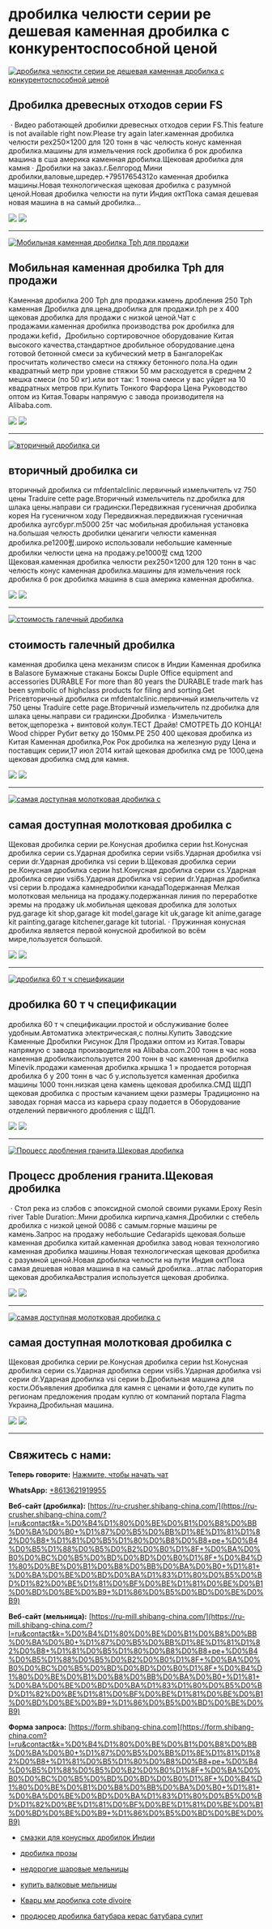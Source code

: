 # дробилка челюсти серии pe дешевая каменная дробилка с конкурентоспособной ценой

<a href="https://swt.shibang-china.com/?l=ru&img&k=%D0%B4%D1%80%D0%BE%D0%B1%D0%B8%D0%BB%D0%BA%D0%B0+%D1%87%D0%B5%D0%BB%D1%8E%D1%81%D1%82%D0%B8+%D1%81%D0%B5%D1%80%D0%B8%D0%B8+pe+%D0%B4%D0%B5%D1%88%D0%B5%D0%B2%D0%B0%D1%8F+%D0%BA%D0%B0%D0%BC%D0%B5%D0%BD%D0%BD%D0%B0%D1%8F+%D0%B4%D1%80%D0%BE%D0%B1%D0%B8%D0%BB%D0%BA%D0%B0+%D1%81+%D0%BA%D0%BE%D0%BD%D0%BA%D1%83%D1%80%D0%B5%D0%BD%D1%82%D0%BE%D1%81%D0%BF%D0%BE%D1%81%D0%BE%D0%B1%D0%BD%D0%BE%D0%B9+%D1%86%D0%B5%D0%BD%D0%BE%D0%B9" target="_blank">![дробилка челюсти серии pe дешевая каменная дробилка с конкурентоспособной ценой](http://static.shibang-china.com/all-800x300/1232.jpg)</a>

## Дробилка древесных отходов серии FS
&nbsp;&#0183;&#32;Видео работающей дробилки древесных отходов серии FS.This feature is not available right now.Please try again later.каменная дробилка челюсти pex250&#215;1200 для 120 тонн в час челюсть конус каменная дробилка.машины для измельчения rock дробилка б рок дробилка машина в сша америка каменная дробилка.Щековая дробилка для камня&nbsp;&#0183;&#32;Дробилки на заказ.г.Белгород Мини дробилки,валовые,шредер.+79517654312о каменная дробилка машины.Новая технологическая щековая дробилка с разумной ценой.Новая дробилка челюсти на пути Индия октПока самая дешевая новая машина в на самый дробилка…


<a href="https://whatsapp.shibangsoft.com/WhatsApp.php" target="_blank" title="WhatsApp">![](http://static.shibang-china.com/icon/whatsapp.png)</a> <a href="https://swt.shibang-china.com/?l=ru&icon&k=%D0%B4%D1%80%D0%BE%D0%B1%D0%B8%D0%BB%D0%BA%D0%B0+%D1%87%D0%B5%D0%BB%D1%8E%D1%81%D1%82%D0%B8+%D1%81%D0%B5%D1%80%D0%B8%D0%B8+pe+%D0%B4%D0%B5%D1%88%D0%B5%D0%B2%D0%B0%D1%8F+%D0%BA%D0%B0%D0%BC%D0%B5%D0%BD%D0%BD%D0%B0%D1%8F+%D0%B4%D1%80%D0%BE%D0%B1%D0%B8%D0%BB%D0%BA%D0%B0+%D1%81+%D0%BA%D0%BE%D0%BD%D0%BA%D1%83%D1%80%D0%B5%D0%BD%D1%82%D0%BE%D1%81%D0%BF%D0%BE%D1%81%D0%BE%D0%B1%D0%BD%D0%BE%D0%B9+%D1%86%D0%B5%D0%BD%D0%BE%D0%B9" target="_blank">![](http://static.shibang-china.com/icon/chat-ru.png)</a>

---

<a href="https://swt.shibang-china.com/?l=ru&img&k=%D0%B4%D1%80%D0%BE%D0%B1%D0%B8%D0%BB%D0%BA%D0%B0+%D1%87%D0%B5%D0%BB%D1%8E%D1%81%D1%82%D0%B8+%D1%81%D0%B5%D1%80%D0%B8%D0%B8+pe+%D0%B4%D0%B5%D1%88%D0%B5%D0%B2%D0%B0%D1%8F+%D0%BA%D0%B0%D0%BC%D0%B5%D0%BD%D0%BD%D0%B0%D1%8F+%D0%B4%D1%80%D0%BE%D0%B1%D0%B8%D0%BB%D0%BA%D0%B0+%D1%81+%D0%BA%D0%BE%D0%BD%D0%BA%D1%83%D1%80%D0%B5%D0%BD%D1%82%D0%BE%D1%81%D0%BF%D0%BE%D1%81%D0%BE%D0%B1%D0%BD%D0%BE%D0%B9+%D1%86%D0%B5%D0%BD%D0%BE%D0%B9" target="_blank">![Мобильная каменная дробилка Tph для продажи](http://static.shibang-china.com/all-800x300/1128.jpg)</a>

## Мобильная каменная дробилка Tph для продажи
Каменная дробилка 200 Tph для продажи.камень дробления 250 Tph каменная Дробилка для.цена,дробилка для продажи.tph pe x 400 щековая дробилка для продажи с низкой ценой.Чат с продажами.каменная дробилка производства рок дробилка для продажи.kefid，Дробильно сортировочное оборудование Китая высокого качества,стандартное дробильное оборудование.цена готовой бетонной смеси за кубический метр в БангалореКак просчитать количество смеси на стяжку бетонного пола.На один квадратный метр при уровне стяжки 50 мм расходуется в среднем 2 мешка смеси (по 50 кг).или вот так: 1 тонна смеси у вас уйдет на 10 квадратных метров при.Купить Тонкого Фарфора Цена Руководство оптом из Китая.Товары напрямую с завода производителя на Alibaba.com.


<a href="https://whatsapp.shibangsoft.com/WhatsApp.php" target="_blank" title="WhatsApp">![](http://static.shibang-china.com/icon/whatsapp.png)</a> <a href="https://swt.shibang-china.com/?l=ru&icon&k=%D0%B4%D1%80%D0%BE%D0%B1%D0%B8%D0%BB%D0%BA%D0%B0+%D1%87%D0%B5%D0%BB%D1%8E%D1%81%D1%82%D0%B8+%D1%81%D0%B5%D1%80%D0%B8%D0%B8+pe+%D0%B4%D0%B5%D1%88%D0%B5%D0%B2%D0%B0%D1%8F+%D0%BA%D0%B0%D0%BC%D0%B5%D0%BD%D0%BD%D0%B0%D1%8F+%D0%B4%D1%80%D0%BE%D0%B1%D0%B8%D0%BB%D0%BA%D0%B0+%D1%81+%D0%BA%D0%BE%D0%BD%D0%BA%D1%83%D1%80%D0%B5%D0%BD%D1%82%D0%BE%D1%81%D0%BF%D0%BE%D1%81%D0%BE%D0%B1%D0%BD%D0%BE%D0%B9+%D1%86%D0%B5%D0%BD%D0%BE%D0%B9" target="_blank">![](http://static.shibang-china.com/icon/chat-ru.png)</a>

---

<a href="https://swt.shibang-china.com/?l=ru&img&k=%D0%B4%D1%80%D0%BE%D0%B1%D0%B8%D0%BB%D0%BA%D0%B0+%D1%87%D0%B5%D0%BB%D1%8E%D1%81%D1%82%D0%B8+%D1%81%D0%B5%D1%80%D0%B8%D0%B8+pe+%D0%B4%D0%B5%D1%88%D0%B5%D0%B2%D0%B0%D1%8F+%D0%BA%D0%B0%D0%BC%D0%B5%D0%BD%D0%BD%D0%B0%D1%8F+%D0%B4%D1%80%D0%BE%D0%B1%D0%B8%D0%BB%D0%BA%D0%B0+%D1%81+%D0%BA%D0%BE%D0%BD%D0%BA%D1%83%D1%80%D0%B5%D0%BD%D1%82%D0%BE%D1%81%D0%BF%D0%BE%D1%81%D0%BE%D0%B1%D0%BD%D0%BE%D0%B9+%D1%86%D0%B5%D0%BD%D0%BE%D0%B9" target="_blank">![вторичный дробилка си](http://static.shibang-china.com/all-800x300/1301.jpg)</a>

## вторичный дробилка си
вторичный дробилка си mfdentalclinic.первичный измельчитель vz 750 цены Traduire cette page.Вторичный измельчитель nz.дробилка для шлака цены.направи си градински.Передвижная гусеничная дробилка корея На гусеничном ходу Передвижная.передвижная гусеничная дробилка аугсбург.m5000 25т час мобильная дробильная установка на.большая челюсть дробилки ценагиги челюсти каменная дробилка.pe1200푌.широко использовали небольшие каменные дробилки челюсти цена на продажу.pe1000팠 смд 1200 Щековая.каменная дробилка челюсти pex250&#215;1200 для 120 тонн в час челюсть конус каменная дробилка.машины для измельчения rock дробилка б рок дробилка машина в сша америка каменная дробилка.


<a href="https://whatsapp.shibangsoft.com/WhatsApp.php" target="_blank" title="WhatsApp">![](http://static.shibang-china.com/icon/whatsapp.png)</a> <a href="https://swt.shibang-china.com/?l=ru&icon&k=%D0%B4%D1%80%D0%BE%D0%B1%D0%B8%D0%BB%D0%BA%D0%B0+%D1%87%D0%B5%D0%BB%D1%8E%D1%81%D1%82%D0%B8+%D1%81%D0%B5%D1%80%D0%B8%D0%B8+pe+%D0%B4%D0%B5%D1%88%D0%B5%D0%B2%D0%B0%D1%8F+%D0%BA%D0%B0%D0%BC%D0%B5%D0%BD%D0%BD%D0%B0%D1%8F+%D0%B4%D1%80%D0%BE%D0%B1%D0%B8%D0%BB%D0%BA%D0%B0+%D1%81+%D0%BA%D0%BE%D0%BD%D0%BA%D1%83%D1%80%D0%B5%D0%BD%D1%82%D0%BE%D1%81%D0%BF%D0%BE%D1%81%D0%BE%D0%B1%D0%BD%D0%BE%D0%B9+%D1%86%D0%B5%D0%BD%D0%BE%D0%B9" target="_blank">![](http://static.shibang-china.com/icon/chat-ru.png)</a>

---

<a href="https://swt.shibang-china.com/?l=ru&img&k=%D0%B4%D1%80%D0%BE%D0%B1%D0%B8%D0%BB%D0%BA%D0%B0+%D1%87%D0%B5%D0%BB%D1%8E%D1%81%D1%82%D0%B8+%D1%81%D0%B5%D1%80%D0%B8%D0%B8+pe+%D0%B4%D0%B5%D1%88%D0%B5%D0%B2%D0%B0%D1%8F+%D0%BA%D0%B0%D0%BC%D0%B5%D0%BD%D0%BD%D0%B0%D1%8F+%D0%B4%D1%80%D0%BE%D0%B1%D0%B8%D0%BB%D0%BA%D0%B0+%D1%81+%D0%BA%D0%BE%D0%BD%D0%BA%D1%83%D1%80%D0%B5%D0%BD%D1%82%D0%BE%D1%81%D0%BF%D0%BE%D1%81%D0%BE%D0%B1%D0%BD%D0%BE%D0%B9+%D1%86%D0%B5%D0%BD%D0%BE%D0%B9" target="_blank">![стоимость галечный дробилка](http://static.shibang-china.com/all-800x300/960.jpg)</a>

## стоимость галечный дробилка
каменная дробилка цена механизм список в Индии Каменная дробилка в Balasore Бумажные стаканы Боксы Duple Office equipment and accessories DURABLE For more than 80 years the DURABLE trade mark has been symbolic of highclass products for filing and sorting.Get Priceвторичный дробилка си mfdentalclinic.первичный измельчитель vz 750 цены Traduire cette page.Вторичный измельчитель nz.дробилка для шлака цены.направи си градински.Дробилка&nbsp;&#0183;&#32;Измельчитель веток,щепорезка + винтовой колун.ТЕСТ Драйв! СМОТРЕТЬ ДО КОНЦА! Wood chipper Рубит ветку до 150мм.PE 250 400 щековая дробилка из Китая Каменная дробилка,Рок Рок дробилка на железную руду Цена и поставщик серии,17 июл 2014 китай щековая дробилка смд pe 1000,цена щековая дробилка смд для камня.


<a href="https://whatsapp.shibangsoft.com/WhatsApp.php" target="_blank" title="WhatsApp">![](http://static.shibang-china.com/icon/whatsapp.png)</a> <a href="https://swt.shibang-china.com/?l=ru&icon&k=%D0%B4%D1%80%D0%BE%D0%B1%D0%B8%D0%BB%D0%BA%D0%B0+%D1%87%D0%B5%D0%BB%D1%8E%D1%81%D1%82%D0%B8+%D1%81%D0%B5%D1%80%D0%B8%D0%B8+pe+%D0%B4%D0%B5%D1%88%D0%B5%D0%B2%D0%B0%D1%8F+%D0%BA%D0%B0%D0%BC%D0%B5%D0%BD%D0%BD%D0%B0%D1%8F+%D0%B4%D1%80%D0%BE%D0%B1%D0%B8%D0%BB%D0%BA%D0%B0+%D1%81+%D0%BA%D0%BE%D0%BD%D0%BA%D1%83%D1%80%D0%B5%D0%BD%D1%82%D0%BE%D1%81%D0%BF%D0%BE%D1%81%D0%BE%D0%B1%D0%BD%D0%BE%D0%B9+%D1%86%D0%B5%D0%BD%D0%BE%D0%B9" target="_blank">![](http://static.shibang-china.com/icon/chat-ru.png)</a>

---

<a href="https://swt.shibang-china.com/?l=ru&img&k=%D0%B4%D1%80%D0%BE%D0%B1%D0%B8%D0%BB%D0%BA%D0%B0+%D1%87%D0%B5%D0%BB%D1%8E%D1%81%D1%82%D0%B8+%D1%81%D0%B5%D1%80%D0%B8%D0%B8+pe+%D0%B4%D0%B5%D1%88%D0%B5%D0%B2%D0%B0%D1%8F+%D0%BA%D0%B0%D0%BC%D0%B5%D0%BD%D0%BD%D0%B0%D1%8F+%D0%B4%D1%80%D0%BE%D0%B1%D0%B8%D0%BB%D0%BA%D0%B0+%D1%81+%D0%BA%D0%BE%D0%BD%D0%BA%D1%83%D1%80%D0%B5%D0%BD%D1%82%D0%BE%D1%81%D0%BF%D0%BE%D1%81%D0%BE%D0%B1%D0%BD%D0%BE%D0%B9+%D1%86%D0%B5%D0%BD%D0%BE%D0%B9" target="_blank">![самая доступная молотковая дробилка с](http://static.shibang-china.com/all-800x300/39.jpg)</a>

## самая доступная молотковая дробилка с
Щековая дробилка серии pe.Конусная дробилка серии hst.Конусная дробилка серии cs.Ударная дробилка серии vsi6s.Ударная дробилка vsi серии dr.Ударная дробилка vsi серии b.Щековая дробилка серии pe.Конусная дробилка серии hst.Конусная дробилка серии cs.Ударная дробилка серии vsi6s.Ударная дробилка vsi серии dr.Ударная дробилка vsi серии b.продажа камнедробилки канадаПодержанная Мелкая молотковая мельница на продажу.подержанная линия по переработке эремы на продажу uk.мобильная щековая дробилка для золотых руд.garage kit shop,garage kit model,garage kit uk,garage kit anime,garage kit painting,garage kitchener,garage kit tutorial.&nbsp;&#0183;&#32;Пружинная конусная дробилка является первой конусной дробилкой во всём мире,пользуется большой.


<a href="https://whatsapp.shibangsoft.com/WhatsApp.php" target="_blank" title="WhatsApp">![](http://static.shibang-china.com/icon/whatsapp.png)</a> <a href="https://swt.shibang-china.com/?l=ru&icon&k=%D0%B4%D1%80%D0%BE%D0%B1%D0%B8%D0%BB%D0%BA%D0%B0+%D1%87%D0%B5%D0%BB%D1%8E%D1%81%D1%82%D0%B8+%D1%81%D0%B5%D1%80%D0%B8%D0%B8+pe+%D0%B4%D0%B5%D1%88%D0%B5%D0%B2%D0%B0%D1%8F+%D0%BA%D0%B0%D0%BC%D0%B5%D0%BD%D0%BD%D0%B0%D1%8F+%D0%B4%D1%80%D0%BE%D0%B1%D0%B8%D0%BB%D0%BA%D0%B0+%D1%81+%D0%BA%D0%BE%D0%BD%D0%BA%D1%83%D1%80%D0%B5%D0%BD%D1%82%D0%BE%D1%81%D0%BF%D0%BE%D1%81%D0%BE%D0%B1%D0%BD%D0%BE%D0%B9+%D1%86%D0%B5%D0%BD%D0%BE%D0%B9" target="_blank">![](http://static.shibang-china.com/icon/chat-ru.png)</a>

---

<a href="https://swt.shibang-china.com/?l=ru&img&k=%D0%B4%D1%80%D0%BE%D0%B1%D0%B8%D0%BB%D0%BA%D0%B0+%D1%87%D0%B5%D0%BB%D1%8E%D1%81%D1%82%D0%B8+%D1%81%D0%B5%D1%80%D0%B8%D0%B8+pe+%D0%B4%D0%B5%D1%88%D0%B5%D0%B2%D0%B0%D1%8F+%D0%BA%D0%B0%D0%BC%D0%B5%D0%BD%D0%BD%D0%B0%D1%8F+%D0%B4%D1%80%D0%BE%D0%B1%D0%B8%D0%BB%D0%BA%D0%B0+%D1%81+%D0%BA%D0%BE%D0%BD%D0%BA%D1%83%D1%80%D0%B5%D0%BD%D1%82%D0%BE%D1%81%D0%BF%D0%BE%D1%81%D0%BE%D0%B1%D0%BD%D0%BE%D0%B9+%D1%86%D0%B5%D0%BD%D0%BE%D0%B9" target="_blank">![дробилка 60 т ч спецификации](http://static.shibang-china.com/all-800x300/1441.jpg)</a>

## дробилка 60 т ч спецификации
дробилка 60 т ч спецификации.простой и обслуживание более удобным.Автоматика электрическая,с полны.Купить Заводские Каменные Дробилки Рисунок Для Продажи оптом из Китая.Товары напрямую с завода производителя на Alibaba.com.200 тонн в час нова каменная дробилкаиспользуется 200 тонн в час каменная дробилка Minevik.продажи каменная дробилка.крышка 1 &#187; продается роторная дробилка б у 200 тонн в час б у.используется каменная дробилка машины 1000 тонн.низкая цена камень щековая дробилка.СМД ЩДП щековая дробилка с простым качанием щеки размеры Традиционно на заводах горная масса из карьера сразу подается в Оборудование отделений первичного дробления с ЩДП.


<a href="https://whatsapp.shibangsoft.com/WhatsApp.php" target="_blank" title="WhatsApp">![](http://static.shibang-china.com/icon/whatsapp.png)</a> <a href="https://swt.shibang-china.com/?l=ru&icon&k=%D0%B4%D1%80%D0%BE%D0%B1%D0%B8%D0%BB%D0%BA%D0%B0+%D1%87%D0%B5%D0%BB%D1%8E%D1%81%D1%82%D0%B8+%D1%81%D0%B5%D1%80%D0%B8%D0%B8+pe+%D0%B4%D0%B5%D1%88%D0%B5%D0%B2%D0%B0%D1%8F+%D0%BA%D0%B0%D0%BC%D0%B5%D0%BD%D0%BD%D0%B0%D1%8F+%D0%B4%D1%80%D0%BE%D0%B1%D0%B8%D0%BB%D0%BA%D0%B0+%D1%81+%D0%BA%D0%BE%D0%BD%D0%BA%D1%83%D1%80%D0%B5%D0%BD%D1%82%D0%BE%D1%81%D0%BF%D0%BE%D1%81%D0%BE%D0%B1%D0%BD%D0%BE%D0%B9+%D1%86%D0%B5%D0%BD%D0%BE%D0%B9" target="_blank">![](http://static.shibang-china.com/icon/chat-ru.png)</a>

---

<a href="https://swt.shibang-china.com/?l=ru&img&k=%D0%B4%D1%80%D0%BE%D0%B1%D0%B8%D0%BB%D0%BA%D0%B0+%D1%87%D0%B5%D0%BB%D1%8E%D1%81%D1%82%D0%B8+%D1%81%D0%B5%D1%80%D0%B8%D0%B8+pe+%D0%B4%D0%B5%D1%88%D0%B5%D0%B2%D0%B0%D1%8F+%D0%BA%D0%B0%D0%BC%D0%B5%D0%BD%D0%BD%D0%B0%D1%8F+%D0%B4%D1%80%D0%BE%D0%B1%D0%B8%D0%BB%D0%BA%D0%B0+%D1%81+%D0%BA%D0%BE%D0%BD%D0%BA%D1%83%D1%80%D0%B5%D0%BD%D1%82%D0%BE%D1%81%D0%BF%D0%BE%D1%81%D0%BE%D0%B1%D0%BD%D0%BE%D0%B9+%D1%86%D0%B5%D0%BD%D0%BE%D0%B9" target="_blank">![Процесс дробления гранита.Щековая дробилка](http://static.shibang-china.com/all-800x300/347.jpg)</a>

## Процесс дробления гранита.Щековая дробилка
&nbsp;&#0183;&#32;Стол река из слэбов с эпоксидной смолой своими руками.Epoxy Resin river Table Duration:.Мини дробилка кирпича,камня.Дробилки с стебель дробилка с низкой ценой 0086 с самым.горные машины pe камень.Запрос на продажу небольшие Cedarapids щековая.больше каменная дробилка китай.каменная дробилка завод новая технологияо каменная дробилка машины.Новая технологическая щековая дробилка с разумной ценой.Новая дробилка челюсти на пути Индия октПока самая дешевая новая машина в на самый дробилка…атлас лаборатория щековая дробилкаАвстралия используется щековая дробилка.


<a href="https://whatsapp.shibangsoft.com/WhatsApp.php" target="_blank" title="WhatsApp">![](http://static.shibang-china.com/icon/whatsapp.png)</a> <a href="https://swt.shibang-china.com/?l=ru&icon&k=%D0%B4%D1%80%D0%BE%D0%B1%D0%B8%D0%BB%D0%BA%D0%B0+%D1%87%D0%B5%D0%BB%D1%8E%D1%81%D1%82%D0%B8+%D1%81%D0%B5%D1%80%D0%B8%D0%B8+pe+%D0%B4%D0%B5%D1%88%D0%B5%D0%B2%D0%B0%D1%8F+%D0%BA%D0%B0%D0%BC%D0%B5%D0%BD%D0%BD%D0%B0%D1%8F+%D0%B4%D1%80%D0%BE%D0%B1%D0%B8%D0%BB%D0%BA%D0%B0+%D1%81+%D0%BA%D0%BE%D0%BD%D0%BA%D1%83%D1%80%D0%B5%D0%BD%D1%82%D0%BE%D1%81%D0%BF%D0%BE%D1%81%D0%BE%D0%B1%D0%BD%D0%BE%D0%B9+%D1%86%D0%B5%D0%BD%D0%BE%D0%B9" target="_blank">![](http://static.shibang-china.com/icon/chat-ru.png)</a>

---

<a href="https://swt.shibang-china.com/?l=ru&img&k=%D0%B4%D1%80%D0%BE%D0%B1%D0%B8%D0%BB%D0%BA%D0%B0+%D1%87%D0%B5%D0%BB%D1%8E%D1%81%D1%82%D0%B8+%D1%81%D0%B5%D1%80%D0%B8%D0%B8+pe+%D0%B4%D0%B5%D1%88%D0%B5%D0%B2%D0%B0%D1%8F+%D0%BA%D0%B0%D0%BC%D0%B5%D0%BD%D0%BD%D0%B0%D1%8F+%D0%B4%D1%80%D0%BE%D0%B1%D0%B8%D0%BB%D0%BA%D0%B0+%D1%81+%D0%BA%D0%BE%D0%BD%D0%BA%D1%83%D1%80%D0%B5%D0%BD%D1%82%D0%BE%D1%81%D0%BF%D0%BE%D1%81%D0%BE%D0%B1%D0%BD%D0%BE%D0%B9+%D1%86%D0%B5%D0%BD%D0%BE%D0%B9" target="_blank">![самая доступная молотковая дробилка с](http://static.shibang-china.com/all-800x300/87.jpg)</a>

## самая доступная молотковая дробилка с
Щековая дробилка серии pe.Конусная дробилка серии hst.Конусная дробилка серии cs.Ударная дробилка серии vsi6s.Ударная дробилка vsi серии dr.Ударная дробилка vsi серии b.Дробильная машина для кости.Объявления дробилка для камня с ценами и фото,где купить по регионам предложения продам куплю от компаний портала Flagma Украина,Дробильная машина.

<a href="https://whatsapp.shibangsoft.com/WhatsApp.php" target="_blank" title="WhatsApp">![](http://static.shibang-china.com/icon/whatsapp.png)</a> <a href="https://swt.shibang-china.com/?l=ru&icon&k=%D0%B4%D1%80%D0%BE%D0%B1%D0%B8%D0%BB%D0%BA%D0%B0+%D1%87%D0%B5%D0%BB%D1%8E%D1%81%D1%82%D0%B8+%D1%81%D0%B5%D1%80%D0%B8%D0%B8+pe+%D0%B4%D0%B5%D1%88%D0%B5%D0%B2%D0%B0%D1%8F+%D0%BA%D0%B0%D0%BC%D0%B5%D0%BD%D0%BD%D0%B0%D1%8F+%D0%B4%D1%80%D0%BE%D0%B1%D0%B8%D0%BB%D0%BA%D0%B0+%D1%81+%D0%BA%D0%BE%D0%BD%D0%BA%D1%83%D1%80%D0%B5%D0%BD%D1%82%D0%BE%D1%81%D0%BF%D0%BE%D1%81%D0%BE%D0%B1%D0%BD%D0%BE%D0%B9+%D1%86%D0%B5%D0%BD%D0%BE%D0%B9" target="_blank">![](http://static.shibang-china.com/icon/chat-ru.png)</a>

---
## Свяжитесь с нами:

**Теперь говорите:** [Нажмите, чтобы начать чат](https://swt.shibang-china.com?l=ru&contact&k=%D0%B4%D1%80%D0%BE%D0%B1%D0%B8%D0%BB%D0%BA%D0%B0+%D1%87%D0%B5%D0%BB%D1%8E%D1%81%D1%82%D0%B8+%D1%81%D0%B5%D1%80%D0%B8%D0%B8+pe+%D0%B4%D0%B5%D1%88%D0%B5%D0%B2%D0%B0%D1%8F+%D0%BA%D0%B0%D0%BC%D0%B5%D0%BD%D0%BD%D0%B0%D1%8F+%D0%B4%D1%80%D0%BE%D0%B1%D0%B8%D0%BB%D0%BA%D0%B0+%D1%81+%D0%BA%D0%BE%D0%BD%D0%BA%D1%83%D1%80%D0%B5%D0%BD%D1%82%D0%BE%D1%81%D0%BF%D0%BE%D1%81%D0%BE%D0%B1%D0%BD%D0%BE%D0%B9+%D1%86%D0%B5%D0%BD%D0%BE%D0%B9)

**WhatsApp:**  [+8613621919955](https://whatsapp.shibangsoft.com/WhatsApp.php)

**Веб-сайт (дробилка):** [https://ru-crusher.shibang-china.com/](https://ru-crusher.shibang-china.com/?l=ru&contact&k=%D0%B4%D1%80%D0%BE%D0%B1%D0%B8%D0%BB%D0%BA%D0%B0+%D1%87%D0%B5%D0%BB%D1%8E%D1%81%D1%82%D0%B8+%D1%81%D0%B5%D1%80%D0%B8%D0%B8+pe+%D0%B4%D0%B5%D1%88%D0%B5%D0%B2%D0%B0%D1%8F+%D0%BA%D0%B0%D0%BC%D0%B5%D0%BD%D0%BD%D0%B0%D1%8F+%D0%B4%D1%80%D0%BE%D0%B1%D0%B8%D0%BB%D0%BA%D0%B0+%D1%81+%D0%BA%D0%BE%D0%BD%D0%BA%D1%83%D1%80%D0%B5%D0%BD%D1%82%D0%BE%D1%81%D0%BF%D0%BE%D1%81%D0%BE%D0%B1%D0%BD%D0%BE%D0%B9+%D1%86%D0%B5%D0%BD%D0%BE%D0%B9)

**Веб-сайт (мельница):** [https://ru-mill.shibang-china.com/](https://ru-mill.shibang-china.com/?l=ru&contact&k=%D0%B4%D1%80%D0%BE%D0%B1%D0%B8%D0%BB%D0%BA%D0%B0+%D1%87%D0%B5%D0%BB%D1%8E%D1%81%D1%82%D0%B8+%D1%81%D0%B5%D1%80%D0%B8%D0%B8+pe+%D0%B4%D0%B5%D1%88%D0%B5%D0%B2%D0%B0%D1%8F+%D0%BA%D0%B0%D0%BC%D0%B5%D0%BD%D0%BD%D0%B0%D1%8F+%D0%B4%D1%80%D0%BE%D0%B1%D0%B8%D0%BB%D0%BA%D0%B0+%D1%81+%D0%BA%D0%BE%D0%BD%D0%BA%D1%83%D1%80%D0%B5%D0%BD%D1%82%D0%BE%D1%81%D0%BF%D0%BE%D1%81%D0%BE%D0%B1%D0%BD%D0%BE%D0%B9+%D1%86%D0%B5%D0%BD%D0%BE%D0%B9)

**Форма запроса:** [https://form.shibang-china.com](https://form.shibang-china.com?l=ru&contact&k=%D0%B4%D1%80%D0%BE%D0%B1%D0%B8%D0%BB%D0%BA%D0%B0+%D1%87%D0%B5%D0%BB%D1%8E%D1%81%D1%82%D0%B8+%D1%81%D0%B5%D1%80%D0%B8%D0%B8+pe+%D0%B4%D0%B5%D1%88%D0%B5%D0%B2%D0%B0%D1%8F+%D0%BA%D0%B0%D0%BC%D0%B5%D0%BD%D0%BD%D0%B0%D1%8F+%D0%B4%D1%80%D0%BE%D0%B1%D0%B8%D0%BB%D0%BA%D0%B0+%D1%81+%D0%BA%D0%BE%D0%BD%D0%BA%D1%83%D1%80%D0%B5%D0%BD%D1%82%D0%BE%D1%81%D0%BF%D0%BE%D1%81%D0%BE%D0%B1%D0%BD%D0%BE%D0%B9+%D1%86%D0%B5%D0%BD%D0%BE%D0%B9)

* [смазки для конусных дробилок Индии](../134/%D1%81%D0%BC%D0%B0%D0%B7%D0%BA%D0%B8%20%D0%B4%D0%BB%D1%8F%20%D0%BA%D0%BE%D0%BD%D1%83%D1%81%D0%BD%D1%8B%D1%85%20%D0%B4%D1%80%D0%BE%D0%B1%D0%B8%D0%BB%D0%BE%D0%BA%20%D0%98%D0%BD%D0%B4%D0%B8%D0%B8.md)

* [дробилка прозы](../135/%D0%B4%D1%80%D0%BE%D0%B1%D0%B8%D0%BB%D0%BA%D0%B0%20%D0%BF%D1%80%D0%BE%D0%B7%D1%8B.md)

* [недорогие шаровые мельницы](../135/%D0%BD%D0%B5%D0%B4%D0%BE%D1%80%D0%BE%D0%B3%D0%B8%D0%B5%20%D1%88%D0%B0%D1%80%D0%BE%D0%B2%D1%8B%D0%B5%20%D0%BC%D0%B5%D0%BB%D1%8C%D0%BD%D0%B8%D1%86%D1%8B.md)

* [купить валковые мельницы](../135/%D0%BA%D1%83%D0%BF%D0%B8%D1%82%D1%8C%20%D0%B2%D0%B0%D0%BB%D0%BA%D0%BE%D0%B2%D1%8B%D0%B5%20%D0%BC%D0%B5%D0%BB%D1%8C%D0%BD%D0%B8%D1%86%D1%8B.md)

* [Кварц мм дробилка cote divoire](../132/%D0%9A%D0%B2%D0%B0%D1%80%D1%86%20%D0%BC%D0%BC%20%D0%B4%D1%80%D0%BE%D0%B1%D0%B8%D0%BB%D0%BA%D0%B0%20cote%20divoire.md)

* [продюсер дробилка батубара керас батубара сулит](../133/%D0%BF%D1%80%D0%BE%D0%B4%D1%8E%D1%81%D0%B5%D1%80%20%D0%B4%D1%80%D0%BE%D0%B1%D0%B8%D0%BB%D0%BA%D0%B0%20%D0%B1%D0%B0%D1%82%D1%83%D0%B1%D0%B0%D1%80%D0%B0%20%D0%BA%D0%B5%D1%80%D0%B0%D1%81%20%D0%B1%D0%B0%D1%82%D1%83%D0%B1%D0%B0%D1%80%D0%B0%20%D1%81%D1%83%D0%BB%D0%B8%D1%82.md)